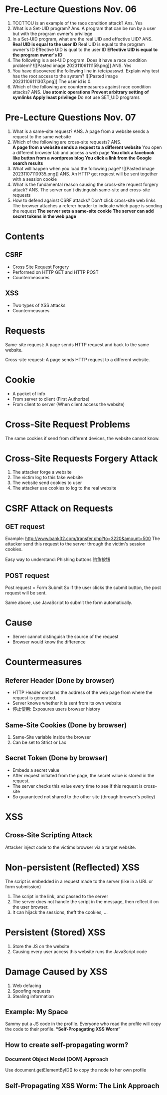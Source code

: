# Pre-Lecture Questions Nov. 06
1. TOCTTOU is an example of the race condition attack? Ans. Yes
2. What is a Set-UID program? Ans. A program that can be run by a user but with the program owner's privilege
3. In a Set-UID program, what are the real UID and effective UID?
ANS. 
**Real UID is equal to the user ID**
Real UID is equal to the program owner's ID
Effective UID is qual to the user ID
**Effective UID is equal to the program owner's ID**
4. The following is a set-UID program. Does it have a race condition problem? ![[Pasted image 20231106111159.png]] ANS. Yes
5. You have discovered the following line in /etc/passwd. Explain why test has the root access to the system?
![[Pasted image 20231106111307.png]]
The user id is 0. 
6. Which of the following are countermeasures against race condition attacks?
ANS. **Use atomic operations
Prevent arbitrary setting of symlinks
Apply least privilege**
Do not use SET_UID programs

# Pre-Lecture Questions Nov. 07
1. What is a same-site request? ANS. A page from a website sends a request to the same website
2. Which of the following are cross-site requests? ANS.  
**A page from a website sends a request to a different website**
You open a different browser tab and access a web page
**You click a facebook like button from a wordpress blog**
**You click a link from the Google search results**
3. What will happen when you load the following page? ![[Pasted image 20231107110935.png]]
ANS. An HTTP get request will be sent together with a session cookie
4. What is the fundamental reason causing the cross-site request forgery attack? ANS. The server can't distinguish same-site and cross-site requests
5. How to defend against CSRF attacks?
Don't click cross-site web links
The browser attaches a referer header to indicate which page is sending the request
**The server sets a same-site cookie
The server can add secret tokens in the web page**
# Contents
## CSRF 
- Cross Site Request Forgery 
- Performed on HTTP GET and HTTP POST
- Countermeasures
## XSS 
- Two types of XSS attacks
- Countermeasures

# Requests 
Same-site request: 
A page sends HTTP request and back to the same website. 

Cross-site request: 
A page sends HTTP request to a different website. 

# Cookie 
- A packet of info
- From server to client (First Authorize)
- From client to server (When client access the website)
# Cross-Site Request Problems
The same cookies if send from different devices, the website cannot know. 

# Cross-Site Requests Forgery Attack
1. The attacker forge a website
2. The victim log to this fake website
3. The website send cookies to user
4. The attacker use cookies to log to the real website

# CSRF Attack on Requests

## GET request
Example: http://www.bank32.com/transfer.php?to=3220&amount=500
The attacker send this request to the server through the victim's session cookies. 

Easy way to understand: Phishing buttons 钓鱼按钮
## POST request 
Post request = Form Submit
So if the user clicks the submit button, the post request will be sent. 

Same above, use JavaScript to submit the form automatically. 

# Cause

- Server cannot distinguish the source of the request
- Browser would know the difference
# Countermeasures 
## Referer Header (Done by browser)

- HTTP Header contains the address of the web page from where the request is generated. 
- Server knows whether it is sent from its own website
- 停止使用: Exposures users browser history
## Same-Site Cookies (Done by browser)
1. Same-Site variable inside the browser
2. Can be set to Strict or Lax
## Secret Token (Done by browser)
- Embeds a secret value
- After request initiated from the page, the secret value is stored in the request. 
- The server checks this value every time to see if this request is cross-site
- So guaranteed not shared to the other site (through browser's policy)
# XSS 
## Cross-Site Scripting Attack
Attacker inject code to the victims browser via a target website. 
# Non-persistent (Reflected) XSS
The script is embedded in a request made to the server (like in a URL or form submission)
1. The script in the link, and passed to the server
2. The server does not handle the script in the message, then reflect it on the user browser. 
3. It can hijack the sessions, theft the cookies, ...
# Persistent (Stored) XSS

1. Store the JS on the website
2. Causing every user access this website runs the JavaScript code
# Damage Caused by XSS
1. Web defacing
2. Spoofing requests
3. Stealing information

## Example: My Space
Sammy put a JS code in the profile. Everyone who read the profile will copy the code to their profile. **“Self-Propagating XSS Worm”**

## How to create self-propagating worm? 
### Document Object Model (DOM) Approach
Use document.getElementByID() to copy the node to her own profile

## Self-Propagating XSS Worm: The Link Approach





